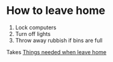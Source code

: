 # How to leave home

1. Lock computers
2. Turn off lights
3. Throw away rubbish if bins are full

Takes [Things needed when leave home](things-needed-when-leave-home.md)
